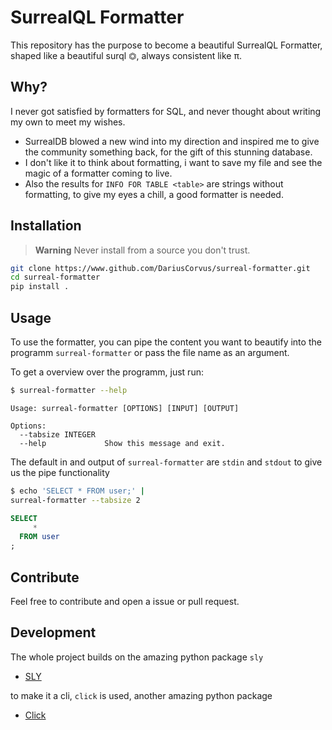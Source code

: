 # SurrealQL Formatter

This repository has the purpose to become a beautiful SurrealQL Formatter, shaped like a beautiful surql ⏣, always consistent like π.

## Why?

I never got satisfied by formatters for SQL, and never thought about writing my own to meet my wishes.
- SurrealDB blowed a new wind into my direction and inspired me to give the community something back, for the gift of this stunning database.
- I don't like it to think about formatting, i want to save my file and see the magic of a formatter coming to live.
- Also the results for `INFO FOR TABLE <table>` are strings without formatting, to give my eyes a chill, a good formatter is needed.

## Installation

> **Warning**
> Never install from a source you don't trust.

```bash
git clone https://www.github.com/DariusCorvus/surreal-formatter.git
cd surreal-formatter
pip install .
```

## Usage

To use the formatter, you can pipe the content you want to beautify into the programm `surreal-formatter` or pass the file name as an argument.

To get a overview over the programm, just run:
```bash
$ surreal-formatter --help
```
```
Usage: surreal-formatter [OPTIONS] [INPUT] [OUTPUT]

Options:
  --tabsize INTEGER
  --help             Show this message and exit.
```

The default in and output of `surreal-formatter` are `stdin` and `stdout` to give us the pipe functionality
```bash
$ echo 'SELECT * FROM user;' | 
surreal-formatter --tabsize 2
```
```sql
SELECT
     *
  FROM user
;
```

## Contribute
Feel free to contribute and open a issue or pull request.

## Development
The whole project builds on the amazing python package `sly`
- [SLY](https://sly.readthedocs.io/en/latest/sly.html)

to make it a cli, `click` is used, another amazing python package
- [Click](https://click.palletsprojects.com/en/8.1.x/)
